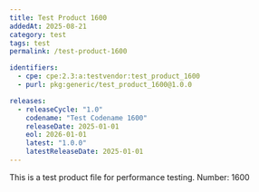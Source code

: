 ```yaml
---
title: Test Product 1600
addedAt: 2025-08-21
category: test
tags: test
permalink: /test-product-1600

identifiers:
  - cpe: cpe:2.3:a:testvendor:test_product_1600
  - purl: pkg:generic/test_product_1600@1.0.0

releases:
  - releaseCycle: "1.0"
    codename: "Test Codename 1600"
    releaseDate: 2025-01-01
    eol: 2026-01-01
    latest: "1.0.0"
    latestReleaseDate: 2025-01-01
---
```


This is a test product file for performance testing. Number: 1600
